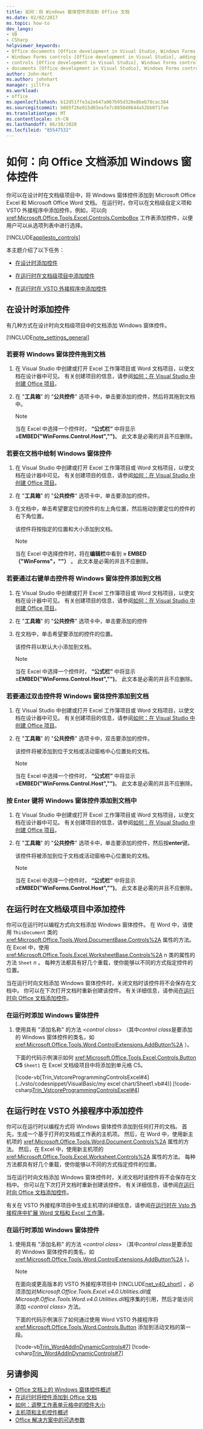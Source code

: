 ```yaml
---
title: 如何：将 Windows 窗体控件添加到 Office 文档
ms.date: 02/02/2017
ms.topic: how-to
dev_langs:
- VB
- CSharp
helpviewer_keywords:
- Office documents [Office development in Visual Studio, Windows Forms controls
- Windows Forms controls [Office development in Visual Studio], adding
- controls [Office development in Visual Studio], Windows Forms controls
- documents [Office development in Visual Studio], Windows Forms controls
author: John-Hart
ms.author: johnhart
manager: jillfra
ms.workload:
- office
ms.openlocfilehash: b12d51ffe3a2e647a067b95d320e8beb70cac384
ms.sourcegitcommit: b885f26e015d03eafe7c885040644a52bb071fae
ms.translationtype: MT
ms.contentlocale: zh-CN
ms.lasthandoff: 06/30/2020
ms.locfileid: "85547532"
---
```

# <a name="how-to-add-windows-forms-controls-to-office-documents"></a>如何：向 Office 文档添加 Windows 窗体控件
  你可以在设计时在文档级项目中，将 Windows 窗体控件添加到 Microsoft Office Excel 和 Microsoft Office Word 文档。 在运行时，你可以在文档级自定义项和 VSTO 外接程序中添加控件。例如，可以向 <xref:Microsoft.Office.Tools.Excel.Controls.ComboBox> 工作表添加控件，以便用户可以从选项列表中进行选择。

 [!INCLUDE[appliesto_controls](../vsto/includes/appliesto-controls-md.md)]

 本主题介绍了以下任务：

- [在设计时添加控件](#designtime)

- [在运行时在文档级项目中添加控件](#runtimedoclevel)

- [在运行时在 VSTO 外接程序中添加控件](#runtimeaddin)

## <a name="add-controls-at-design-time"></a><a name="designtime"></a>在设计时添加控件
 有几种方式在设计时向文档级项目中的文档添加 Windows 窗体控件。

 [!INCLUDE[note_settings_general](../sharepoint/includes/note-settings-general-md.md)]

### <a name="to-drag-a-windows-forms-control-to-the-document"></a>若要将 Windows 窗体控件拖到文档

1. 在 Visual Studio 中创建或打开 Excel 工作簿项目或 Word 文档项目，以使文档在设计器中可见。 有关创建项目的信息，请参阅[如何：在 Visual Studio 中创建 Office 项目](../vsto/how-to-create-office-projects-in-visual-studio.md)。

2. 在 "**工具箱**" 的 "**公共控件**" 选项卡中，单击要添加的控件，然后将其拖到文档中。

    > [!NOTE]
    > 当在 Excel 中选择一个控件时， **“公式栏”** 中将显示 **=EMBED("WinForms.Control.Host","")**。 此文本是必需的并且不应删除。

### <a name="to-draw-a-windows-forms-control-on-the-document"></a>若要在文档中绘制 Windows 窗体控件

1. 在 Visual Studio 中创建或打开 Excel 工作簿项目或 Word 文档项目，以使文档在设计器中可见。 有关创建项目的信息，请参阅[如何：在 Visual Studio 中创建 Office 项目](../vsto/how-to-create-office-projects-in-visual-studio.md)。

2. 在 "**工具箱**" 的 "**公共控件**" 选项卡中，单击要添加的控件。

3. 在文档中，单击希望要定位的控件的左上角位置，然后拖动到要定位的控件的右下角位置。

     该控件将按指定的位置和大小添加到文档。

    > [!NOTE]
    > 当在 Excel 中选择控件时，将在**编辑栏**中看到 **= EMBED （"WinForms"，""）** 。 此文本是必需的并且不应删除。

### <a name="to-add-a-windows-forms-control-to-the-document-by-single-clicking-the-control"></a>若要通过右键单击控件将 Windows 窗体控件添加到文档

1. 在 Visual Studio 中创建或打开 Excel 工作簿项目或 Word 文档项目，以使文档在设计器中可见。 有关创建项目的信息，请参阅[如何：在 Visual Studio 中创建 Office 项目](../vsto/how-to-create-office-projects-in-visual-studio.md)。

2. 在 "**工具箱**" 的 "**公共控件**" 选项卡中，单击要添加的控件

3. 在文档中，单击希望要添加的控件的位置。

     该控件将以默认大小添加到文档。

    > [!NOTE]
    > 当在 Excel 中选择一个控件时， **“公式栏”** 中将显示 **=EMBED("WinForms.Control.Host","")**。 此文本是必需的并且不应删除。

### <a name="to-add-a-windows-forms-control-to-the-document-by-double-clicking-the-control"></a>若要通过双击控件将 Windows 窗体控件添加到文档

1. 在 Visual Studio 中创建或打开 Excel 工作簿项目或 Word 文档项目，以使文档在设计器中可见。 有关创建项目的信息，请参阅[如何：在 Visual Studio 中创建 Office 项目](../vsto/how-to-create-office-projects-in-visual-studio.md)。

2. 在 "**工具箱**" 的 "**公共控件**" 选项卡中，双击要添加的控件。

     该控件将被添加到位于文档或活动窗格中心位置处的文档。

    > [!NOTE]
    > 当在 Excel 中选择一个控件时， **“公式栏”** 中将显示 **=EMBED("WinForms.Control.Host","")**。 此文本是必需的并且不应删除。

### <a name="to-add-a-windows-forms-control-to-the-document-by-pressing-the-enter-key"></a>按 Enter 键将 Windows 窗体控件添加到文档中

1. 在 Visual Studio 中创建或打开 Excel 工作簿项目或 Word 文档项目，以使文档在设计器中可见。 有关创建项目的信息，请参阅[如何：在 Visual Studio 中创建 Office 项目](../vsto/how-to-create-office-projects-in-visual-studio.md)。

2. 在 "**工具箱**" 的 "**公共控件**" 选项卡中，单击要添加的控件，然后按**enter**键。

     该控件将被添加到位于文档或活动窗格中心位置处的文档。

    > [!NOTE]
    > 当在 Excel 中选择一个控件时， **“公式栏”** 中将显示 **=EMBED("WinForms.Control.Host","")**。 此文本是必需的并且不应删除。

## <a name="add-controls-at-run-time-in-document-level-projects"></a><a name="runtimedoclevel"></a>在运行时在文档级项目中添加控件
 你可以在运行时以编程方式向文档添加 Windows 窗体控件。 在 Word 中，请使用 `ThisDocument` 类的 <xref:Microsoft.Office.Tools.Word.DocumentBase.Controls%2A> 属性的方法。 在 Excel 中，使用 <xref:Microsoft.Office.Tools.Excel.WorksheetBase.Controls%2A> n 类的属性的方法 `Sheet` *n* 。 每种方法都具有好几个重载，使你能够以不同的方式指定控件的位置。

 当在运行时向文档添加 Windows 窗体控件时，关闭文档时该控件将不会保存在文档中。 你可以在下次打开文档时重新创建该控件。 有关详细信息，请参阅[在运行时向 Office 文档添加控件](../vsto/adding-controls-to-office-documents-at-run-time.md)。

### <a name="to-add-a-windows-forms-control-at-run-time"></a>在运行时添加 Windows 窗体控件

1. 使用具有 "添加名称" 的方法 \<*control class*> （其中*control class*是要添加的 Windows 窗体控件的类名，如 <xref:Microsoft.Office.Tools.Word.ControlExtensions.AddButton%2A> ）。

     下面的代码示例演示如何 <xref:Microsoft.Office.Tools.Excel.Controls.Button> **C5** `Sheet1` 在 Excel 文档级项目中将添加到单元格 C5。

     [!code-vb[Trin_VstcoreProgrammingControlsExcel#4](../vsto/codesnippet/VisualBasic/my excel chart/Sheet1.vb#4)]
     [!code-csharp[Trin_VstcoreProgrammingControlsExcel#4](../vsto/codesnippet/CSharp/Trin_VstcoreProgrammingControlsExcelCS/Sheet1.cs#4)]

## <a name="add-controls-at-run-time-in-vsto-add-ins"></a><a name="runtimeaddin"></a>在运行时在 VSTO 外接程序中添加控件
 你可以在运行时以编程方式将 Windows 窗体控件添加到任何打开的文档。 首先，生成一个基于打开的文档或工作表的主机项。 然后，在 Word 中，使用新主机项的 <xref:Microsoft.Office.Tools.Word.Document.Controls%2A> 属性的方法。 然后，在 Excel 中，使用新主机项的 <xref:Microsoft.Office.Tools.Excel.Worksheet.Controls%2A> 属性的方法。 每种方法都具有好几个重载，使你能够以不同的方式指定控件的位置。

 当在运行时向文档添加 Windows 窗体控件时，关闭文档时该控件将不会保存在文档中。 你可以在下次打开文档时重新创建该控件。 有关详细信息，请参阅[在运行时向 Office 文档添加控件](../vsto/adding-controls-to-office-documents-at-run-time.md)。

 有关在 VSTO 外接程序项目中生成主机项的详细信息，请参阅[在运行时在 Vsto 外接程序中扩展 Word 文档和 Excel 工作簿](../vsto/extending-word-documents-and-excel-workbooks-in-vsto-add-ins-at-run-time.md)。

### <a name="to-add-a-windows-forms-control-at-run-time"></a>在运行时添加 Windows 窗体控件

1. 使用具有 "添加名称" 的方法 \<*control class*> （其中*control class*是要添加的 Windows 窗体控件的类名，如 <xref:Microsoft.Office.Tools.Word.ControlExtensions.AddButton%2A> ）。

    > [!NOTE]
    > 在面向或更高版本的 VSTO 外接程序项目中 [!INCLUDE[net_v40_short](../sharepoint/includes/net-v40-short-md.md)] ，必须添加对*Microsoft.Office.Tools.Excel.v4.0.Utilities.dll*或*Microsoft.Office.Tools.Word.v4.0.Utilities.dll*程序集的引用，然后才能访问添加 \<*control class*> 方法。

     下面的代码示例演示了如何通过使用 Word VSTO 外接程序将 <xref:Microsoft.Office.Tools.Word.Controls.Button> 添加到活动文档的第一段。

     [!code-vb[Trin_WordAddInDynamicControls#7](../vsto/codesnippet/VisualBasic/trin_wordaddindynamiccontrols/ThisAddIn.vb#7)]
     [!code-csharp[Trin_WordAddInDynamicControls#7](../vsto/codesnippet/CSharp/Trin_WordAddInDynamicControls/ThisAddIn.cs#7)]

## <a name="see-also"></a>另请参阅
- [Office 文档上的 Windows 窗体控件概述](../vsto/windows-forms-controls-on-office-documents-overview.md)
- [在运行时将控件添加到 Office 文档](../vsto/adding-controls-to-office-documents-at-run-time.md)
- [如何：调整工作表单元格中的控件大小](../vsto/how-to-resize-controls-within-worksheet-cells.md)
- [主机项和主机控件概述](../vsto/host-items-and-host-controls-overview.md)
- [Office 解决方案中的可选参数](../vsto/optional-parameters-in-office-solutions.md)
